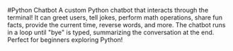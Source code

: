 #Python Chatbot
A custom Python chatbot that interacts through the terminal! It can greet users, tell jokes, perform math operations, share fun facts, provide the current time, reverse words, and more. The chatbot runs in a loop until "bye" is typed, summarizing the conversation at the end. Perfect for beginners exploring Python! 
